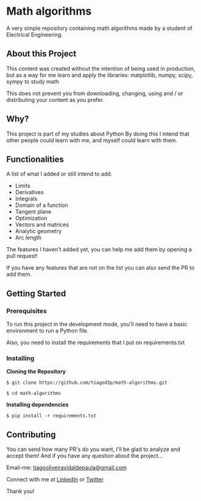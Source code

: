 
# Math algorithms

A very simple repository containing math algorithms made by a student of Electrical Engineering.


## About this Project

This content was created without the intention of being used in production, but as a way for me learn and apply the libraries: matplotlib, numpy, scipy, sympy to study math

This does not prevent you from downloading, changing, using and / or distributing your content as you prefer.

## Why?

This project is part of my studies about Python  By doing this I intend that other people could learn with me, and myself could learn with them.


## Functionalities

A list of what I added or still intend to add.

- Limits
- Derivatives
- Integrals
- Domain of a function
- Tangent plane
- Optimization
- Vectors and matrices
- Analytic geometry
- Arc length

The features I haven't added yet, you can help me add them by opening a pull request!

If you have any features that are not on the list you can also send the PR to add them.

## Getting Started

### Prerequisites

To run this project in the development mode, you'll need to have a basic environment to run a Python file.

Also, you need to install the requirements that I put on requirements.txt

### Installing

**Cloning the Repository**

```
$ git clone https://github.com/tiagod3p/math-algorithms.git

$ cd math-algorithms
```

**Installing dependencies**

```
$ pip install -r requirements.txt

```

## Contributing

You can send how many PR's do you want, I'll be glad to analyze and accept them! And if you have any question about the project...

Email-me: tiagooliveiravidaldepaula@gmail.com

Connect with me at [LinkedIn](https://www.linkedin.com/in/tiagovidaldepaula/)
or [Twitter](https://twitter.com/tiagod3p)

Thank you!


